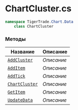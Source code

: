 
# ChartCluster.cs
```csharp
namespace TigerTrade.Chart.Data  
    class ChartCluster
```

### Методы
| Название | Описание |
| --- | --- |
| [`AddCluster`](./Методы/AddCluster.md) | *Описание* |
| [`AddItem`](./Методы/AddItem.md) | *Описание* |
| [`AddTick`](./Методы/AddTick.md) | *Описание* |
| [`ChartCluster`](./Методы/ChartCluster.md) | *Описание* |
| [`GetItem`](./Методы/GetItem.md) | *Описание* |
| [`UpdateData`](./Методы/UpdateData.md) | *Описание* |
